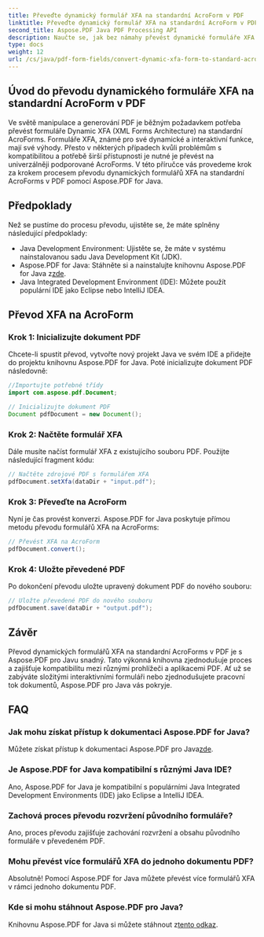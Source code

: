 ```yaml
---
title: Převeďte dynamický formulář XFA na standardní AcroForm v PDF
linktitle: Převeďte dynamický formulář XFA na standardní AcroForm v PDF
second_title: Aspose.PDF Java PDF Processing API
description: Naučte se, jak bez námahy převést dynamické formuláře XFA na standardní AcroForms v PDF pomocí Aspose.PDF pro Java. Zajistěte kompatibilitu a dostupnost.
type: docs
weight: 12
url: /cs/java/pdf-form-fields/convert-dynamic-xfa-form-to-standard-acroform-in-pdf/
---
```


## Úvod do převodu dynamického formuláře XFA na standardní AcroForm v PDF

Ve světě manipulace a generování PDF je běžným požadavkem potřeba převést formuláře Dynamic XFA (XML Forms Architecture) na standardní AcroForms. Formuláře XFA, známé pro své dynamické a interaktivní funkce, mají své výhody. Přesto v některých případech kvůli problémům s kompatibilitou a potřebě širší přístupnosti je nutné je převést na univerzálněji podporované AcroForms. V této příručce vás provedeme krok za krokem procesem převodu dynamických formulářů XFA na standardní AcroForms v PDF pomocí Aspose.PDF for Java.

## Předpoklady

Než se pustíme do procesu převodu, ujistěte se, že máte splněny následující předpoklady:

- Java Development Environment: Ujistěte se, že máte v systému nainstalovanou sadu Java Development Kit (JDK).
-  Aspose.PDF for Java: Stáhněte si a nainstalujte knihovnu Aspose.PDF for Java z[zde](https://releases.aspose.com/pdf/java/).
- Java Integrated Development Environment (IDE): Můžete použít populární IDE jako Eclipse nebo IntelliJ IDEA.

## Převod XFA na AcroForm

### Krok 1: Inicializujte dokument PDF

Chcete-li spustit převod, vytvořte nový projekt Java ve svém IDE a přidejte do projektu knihovnu Aspose.PDF for Java. Poté inicializujte dokument PDF následovně:

```java
//Importujte potřebné třídy
import com.aspose.pdf.Document;

// Inicializujte dokument PDF
Document pdfDocument = new Document();
```

### Krok 2: Načtěte formulář XFA

Dále musíte načíst formulář XFA z existujícího souboru PDF. Použijte následující fragment kódu:

```java
// Načtěte zdrojové PDF s formulářem XFA
pdfDocument.setXfa(dataDir + "input.pdf");
```

### Krok 3: Převeďte na AcroForm

Nyní je čas provést konverzi. Aspose.PDF for Java poskytuje přímou metodu převodu formulářů XFA na AcroForms:

```java
// Převést XFA na AcroForm
pdfDocument.convert();
```

### Krok 4: Uložte převedené PDF

Po dokončení převodu uložte upravený dokument PDF do nového souboru:

```java
// Uložte převedené PDF do nového souboru
pdfDocument.save(dataDir + "output.pdf");
```

## Závěr

Převod dynamických formulářů XFA na standardní AcroForms v PDF je s Aspose.PDF pro Javu snadný. Tato výkonná knihovna zjednodušuje proces a zajišťuje kompatibilitu mezi různými prohlížeči a aplikacemi PDF. Ať už se zabýváte složitými interaktivními formuláři nebo zjednodušujete pracovní tok dokumentů, Aspose.PDF pro Java vás pokryje.

## FAQ

### Jak mohu získat přístup k dokumentaci Aspose.PDF for Java?

 Můžete získat přístup k dokumentaci Aspose.PDF pro Java[zde](https://reference.aspose.com/pdf/java/).

### Je Aspose.PDF for Java kompatibilní s různými Java IDE?

Ano, Aspose.PDF for Java je kompatibilní s populárními Java Integrated Development Environments (IDE) jako Eclipse a IntelliJ IDEA.

### Zachová proces převodu rozvržení původního formuláře?

Ano, proces převodu zajišťuje zachování rozvržení a obsahu původního formuláře v převedeném PDF.

### Mohu převést více formulářů XFA do jednoho dokumentu PDF?

Absolutně! Pomocí Aspose.PDF for Java můžete převést více formulářů XFA v rámci jednoho dokumentu PDF.

### Kde si mohu stáhnout Aspose.PDF pro Java?

 Knihovnu Aspose.PDF for Java si můžete stáhnout z[tento odkaz](https://releases.aspose.com/pdf/java/).